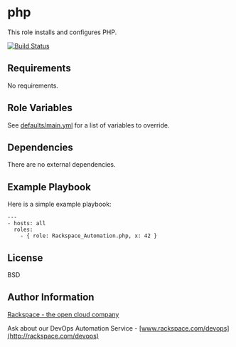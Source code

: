 php
========

This role installs and configures PHP.

[![Build Status](https://drone-opsdev.rax.io/github.com/rack-roles/php/status.svg?branch=master)](https://drone-opsdev.rax.io/github.com/rack-roles/php)

Requirements
------------

No requirements.

Role Variables
--------------

See [defaults/main.yml](https://github.com/rack-roles/php/blob/master/defaults/main.yml) for a list of variables to override.

Dependencies
------------

There are no external dependencies.

Example Playbook
-------------------------

Here is a simple example playbook:

    ---
    - hosts: all
      roles:
        - { role: Rackspace_Automation.php, x: 42 }

License
-------

BSD

Author Information
------------------

[Rackspace - the open cloud company](http://rackspace.com)

Ask about our DevOps Automation Service - [www.rackspace.com/devops](http://rackspace.com/devops)
